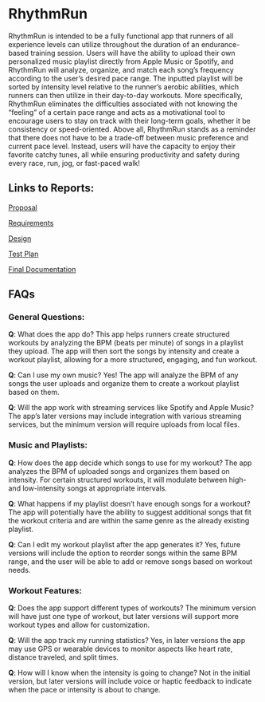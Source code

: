 # RhythmRun
RhythmRun is intended to be a fully functional app that runners of all experience levels can utilize throughout the duration of an endurance-based training session. Users will have the ability to upload their own personalized music playlist directly from Apple Music or Spotify, and RhythmRun will analyze, organize, and match each song’s frequency according to the user’s desired pace range. The inputted playlist will be sorted by intensity level relative to the runner’s aerobic abilities, which runners can then utilize in their day-to-day workouts. More specifically, RhythmRun eliminates the difficulties associated with not knowing the “feeling” of a certain pace range and acts as a motivational tool to encourage users to stay on track with their long-term goals, whether it be consistency or speed-oriented. Above all, RhythmRun stands as a reminder that there does not have to be a trade-off between music preference and current pace level. Instead, users will have the capacity to enjoy their favorite catchy tunes, all while ensuring productivity and safety during every race, run, jog, or fast-paced walk!

## Links to Reports:
[Proposal](/proposal.md)

[Requirements](requirements.md)

[Design](/design.md)

[Test Plan](/test_plan.md)

[Final Documentation](documentation.md)

## FAQs
### General Questions:
**Q**: What does the app do?
This app helps runners create structured workouts by analyzing the BPM (beats per minute) of songs in a playlist they upload. The app will then sort the songs by intensity and create a workout playlist, allowing for a more structured, engaging, and fun workout.

**Q**: Can I use my own music?
Yes! The app will analyze the BPM of any songs the user uploads and organize them to create a workout playlist based on them.

**Q**: Will the app work with streaming services like Spotify and Apple Music?
The app’s later versions may include integration with various streaming services, but the minimum version will require uploads from local files.

### Music and Playlists:
**Q**: How does the app decide which songs to use for my workout?
The app analyzes the BPM of uploaded songs and organizes them based on intensity. For certain structured workouts, it will modulate between high- and low-intensity songs at appropriate intervals.

**Q**: What happens if my playlist doesn’t have enough songs for a workout?
The app will potentially have the ability to suggest additional songs that fit the workout criteria and are within the same genre as the already existing playlist.

**Q**: Can I edit my workout playlist after the app generates it?
Yes, future versions will include the option to reorder songs within the same BPM range, and the user will be able to add or remove songs based on workout needs.

### Workout Features:
**Q**: Does the app support different types of workouts?
The minimum version will have just one type of workout, but later versions will support more workout types and allow for customization.

**Q**: Will the app track my running statistics?
Yes, in later versions the app may use GPS or wearable devices to monitor aspects like heart rate, distance traveled, and split times.

**Q**: How will I know when the intensity is going to change?
Not in the initial version, but later versions will include voice or haptic feedback to indicate when the pace or intensity is about to change.
